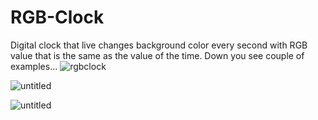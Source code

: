 # RGB-Clock

Digital clock that live changes background color every second with RGB value that is the same as the value of the time. 
Down you see couple of examples...
![rgbclock](https://user-images.githubusercontent.com/31318398/30811073-5d744466-a207-11e7-8ec7-7f05e9a7c9df.png)

![untitled](https://user-images.githubusercontent.com/31318398/31118583-39920196-a82e-11e7-8c13-7f39318fe77b.png)

![untitled](https://user-images.githubusercontent.com/31318398/31118712-a896141a-a82e-11e7-8007-633ac773f564.png)
